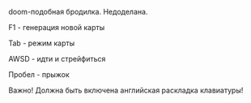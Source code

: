 doom-подобная бродилка.  Недоделана.

F1 - генерация новой карты

Tab - режим карты

AWSD - идти и стрейфиться

Пробел - прыжок

Важно! Должна быть включена английская раскладка клавиатуры!
